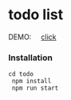 # todo list



DEMO: &nbsp;&nbsp;&nbsp; [click](https://pixeji.github.io/todo/)


### Installation

```
cd todo
 npm install
 npm run start

```

